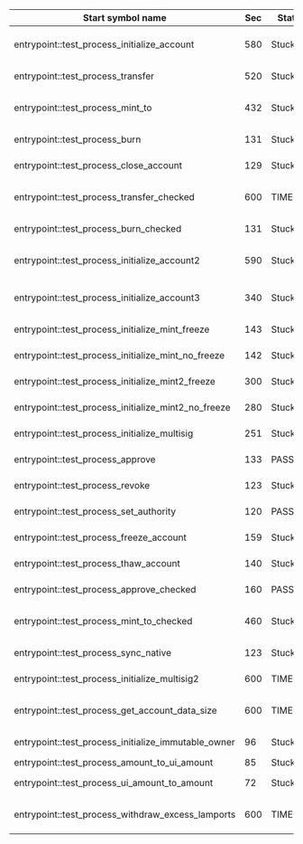 | Start symbol name                                   | Sec | Status  | Steps |                                                                 |
|-----------------------------------------------------|-----|---------|-------|-----------------------------------------------------------------|
| entrypoint::test_process_initialize_account         | 580 | Stuck   | <150  | 3 non-det. branches with #switchMatch, missing cheatcode        |
| entrypoint::test_process_transfer                   | 520 | Stuck   | <600  | missing cheatcode (access to data_ptr of Account)               |
| entrypoint::test_process_mint_to                    | 432 | Stuck   | <400  | 3 non-det branches with #switchMatch, missing cheatcode         |
| entrypoint::test_process_burn                       | 131 | Stuck   | 20    | #mkAggregate ( aggregateKindClosure                             |
| entrypoint::test_process_close_account              | 129 | Stuck   | 119   | missing cheatcode (access to data_ptr of Account)               |
| entrypoint::test_process_transfer_checked           | 600 | TIMEOUT | 539   | 3 non-det branches with #switchMatch, missing cheatcode         |
| entrypoint::test_process_burn_checked               | 131 | Stuck   | 20    | #mkAggregate ( aggregateKindClosure                             |
| entrypoint::test_process_initialize_account2        | 590 | Stuck   | <150  | 3 non-det. branches with #switchMatch, missing cheatcode        |
| entrypoint::test_process_initialize_account3        | 340 | Stuck   | 287   | 3 non-det. branches with #switchMatch, missing cheatcode        |
| entrypoint::test_process_initialize_mint_freeze     | 143 | Stuck   | 267   | thunk ptr offset (data_ptr access)                              |
| entrypoint::test_process_initialize_mint_no_freeze  | 142 | Stuck   | 267   | thunk ptr offset (data_ptr access)                              |
| entrypoint::test_process_initialize_mint2_freeze    | 300 | Stuck   | 225   | 3 non-det branches, call to assert_inhabited intrinsic          |
| entrypoint::test_process_initialize_mint2_no_freeze | 280 | Stuck   | <300  | 3 non-det branches, call to assert_inhabited intrinsic          |
| entrypoint::test_process_initialize_multisig        | 251 | Stuck   | 649   | Deref of allocated constant (with provenance)                   |
| entrypoint::test_process_approve                    | 133 | PASSED  | 373   | returns ProgramError::Custom(12)                                |
| entrypoint::test_process_revoke                     | 123 | Stuck   | 119   | missing cheatcode (access to data_ptr of Account)               |
| entrypoint::test_process_set_authority              | 120 | PASSED  | 210   | returns ProgramError::Custom(12)                                |
| entrypoint::test_process_freeze_account             | 159 | Stuck   | 119   | missing cheatcode (access to data_ptr of Account)               |
| entrypoint::test_process_thaw_account               | 140 | Stuck   | 119   | missing cheatcode (access to data_ptr of Account)               |
| entrypoint::test_process_approve_checked            | 160 | PASSED  | 373   | returns ProgramError::Custom(12)                                |
| entrypoint::test_process_mint_to_checked            | 460 | Stuck   | <400  | 3 non-det. branches with #switchMatch, missing cheatcode        |
| entrypoint::test_process_sync_native                | 123 | Stuck   | 209   | missing cheatcode (access to data_ptr of Account)               |
| entrypoint::test_process_initialize_multisig2       | 600 | TIMEOUT | ~700  | 3 non-det. branches, call to assert_inhabited intrinsic         |
| entrypoint::test_process_get_account_data_size      | 600 | TIMEOUT |       | many non-det branches (PAcc access), call to raw_eq intrinsic   |
| entrypoint::test_process_initialize_immutable_owner | 96  | Stuck   | 119   | missing cheatcode (access to data_ptr of Account)               |
| entrypoint::test_process_amount_to_ui_amount        | 85  | Stuck   | 699   | call to raw_eq intrinsic                                        |
| entrypoint::test_process_ui_amount_to_amount        | 72  | Stuck   | 11    | call to function 500385 (core::str::converts::from_utf8)        |
| entrypoint::test_process_withdraw_excess_lamports   | 600 | TIMEOUT | <200  | many branches, wrong local index(!), ptrMetadata on PAccByteRef |

